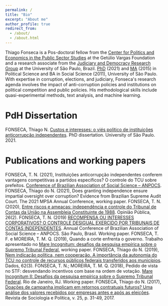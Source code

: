 ```yaml
---
permalink: /
title: "Bio"
excerpt: "About me"
author_profile: true
redirect_from: 
  - /about/
  - /about.html
---
```


Thiago Fonseca is a Pos-doctoral fellow from the [Center for Politics and Economics in the Public Sector Studies](http://www.cepesp.io/) at the Getúlio Vargas Foundation and a research associate from the [Judiciary and Democracy Research Group](https://www.judiciarioedemocracia.com.br/) at the University of São Paulo, Brazil. [PhD](https://www.teses.usp.br/teses/disponiveis/8/8131/tde-20082021-122741/pt-br.php) (2021) and [MA](https://teses.usp.br/teses/disponiveis/8/8131/tde-09032016-155106/pt-br.php) (2015) in Political Science and BA in Social Science (2011), University of São Paulo. With expertise in corruption, elections, and judiciary, Fonseca's research agenda involves the impact of anti-corruption policies and institutions on political competition and public policies. His methodological skills include quasi-experimental methods, text analysis, and machine learning.

PdH Dissertation
======
FONSECA, Thiago N. [Custos e interesses: o viés político de instituições anticorrupção independentes](https://www.teses.usp.br/teses/disponiveis/8/8131/tde-20082021-122741/pt-br.php). PhD dissertation. University of São Paulo. 2021.


Publications and working papers
======
FONSECA, T. N. (2021), Instituições anticorrupção independentes conferem vantagens competitivas a partidos específicos? O controle do TCU sobre prefeitos. [Conference of Brazilian Association of Social Science – ANPOCS](https://www.anpocs2021.sinteseeventos.com.br/atividade/view?q=YToyOntzOjY6InBhcmFtcyI7czozNjoiYToxOntzOjEyOiJJRF9BVElWSURBREUiO3M6MzoiMjY1Ijt9IjtzOjE6ImgiO3M6MzI6ImU3OTZlNzYwYTRhMTExYzFmY2RmMzAwNWU3ZmU2NjNhIjt9&ID_ATIVIDADE=265).
FONSECA, Thiago do N. (2021), Does granting independence ensure impartial oversight over corruption? Evidence from Brazilian Supreme Audit Court. The 2021 MPSA Annual Conference, working paper.
FONSECA, T. N. (2020), [Entre riscos e ameaças: independência e controle do Tribunal de Contas da União na Assembleia Constituinte de 1988](https://www.scielo.br/j/op/a/SVcLfJMgCmmz9VtjCbRJyVv/?lang=pt&format=pdf). Opinião Pública, 26(2).
FONSECA, T. N. (2019) [RECOMPENSA OU INTERESSES CORPORATIVOS? O CONTROLE DESIGUAL EXERCIDO POR TRIBUNAIS DE CONTAS INDEPENDENTES](https://anpocs.com/index.php/encontros/papers/43-encontro-anual-da-anpocs/st-11/st10-8/11681-recompensa-ou-interesses-corporativos-o-controle-desigual-exercido-por-tribunais-de-contas-independentes/file). Annual Conference of Brazilian Association of Social Science – ANPOCS. São Paulo, Brasil. Working paper.
FONSECA, T. F. e MOREIRA, T. M. Q. (2019), Quando a corte enfrenta o governo. Trabalho apresentado no [Mare Incognitum: desafios da pesquisa empírica sobre o Supremo Tribunal Federal](https://www.insper.edu.br/agenda-de-eventos/mare-incognitum/), working paper.
FONSECA, Thiago do N. (2019), [Nem indicação política, nem cooperação. A importância da autonomia do TCU no controle de recursos públicos federais transferidos aos municípios](https://www.scielo.br/j/dados/a/Yp8pqLtjC9HM8y7wX4hJx6p/?lang=pt&format=pdf). Dados, 62(3).
FONSECA, T. N.; MOREIRA, T. M. Q. (2018), Pedido de vista no STF: desvendando incentivos com base na ordem de votação. [Mare Incognitum II: Desafios da pesquisa empírica sobre o Supremo Tribunal Federal](https://www.jota.info/wp-content/uploads/2018/09/50b221f39543fb8889e829a3f12850fa.pdf). Rio de Janeiro, RJ. Working paper.
FONSECA, Thiago do N. (2017), [Doações de campanha implicam em retornos contratuais futuros? Uma análise dos valores recebidos por empresas antes e após as eleições](https://www.scielo.br/j/rsocp/a/xNGWkYrNGPHGS9dmQcjQNpL/?lang=pt&format=pdf). Revista de Sociologia e Política, v. 25, p. 31-49, 2017.


